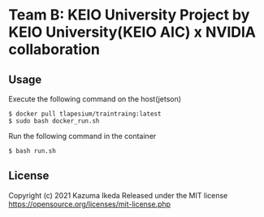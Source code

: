 # Team B: KEIO University Project by KEIO University(KEIO AIC) x NVIDIA collaboration

## Usage
Execute the following command on the host(jetson)
```
$ docker pull tlapesium/traintraing:latest
$ sudo bash docker_run.sh
```
Run the following command in the container
```
$ bash run.sh
```

## License        
Copyright (c) 2021 Kazuma Ikeda
Released under the MIT license
https://opensource.org/licenses/mit-license.php

